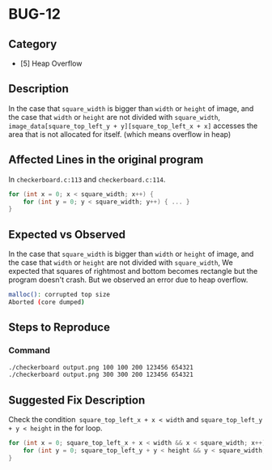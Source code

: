 # BUG-12

## Category

- [5] Heap Overflow

## Description

In the case that `square_width` is bigger than `width` or `height` of image, and the case that `width` or `height` are not divided with `square_width`, `image_data[square_top_left_y + y][square_top_left_x + x]` accesses the area that is not allocated for itself. (which means overflow in heap)


## Affected Lines in the original program

In `checkerboard.c:113` and `checkerboard.c:114`.

```c
for (int x = 0; x < square_width; x++) {
    for (int y = 0; y < square_width; y++) { ... }
}
```

## Expected vs Observed

In the case that `square_width` is bigger than `width` or `height` of image, and the case that `width` or `height` are not divided with `square_width`, We expected that squares of rightmost and bottom becomes rectangle but the program doesn't crash. But we observed an error due to heap overflow.

```bash
malloc(): corrupted top size
Aborted (core dumped)
```

## Steps to Reproduce

### Command

```bash
./checkerboard output.png 100 100 200 123456 654321
./checkerboard output.png 300 300 200 123456 654321
```

## Suggested Fix Description

Check the condition` square_top_left_x + x < width` and `square_top_left_y + y < height` in the for loop.

```c
for (int x = 0; square_top_left_x + x < width && x < square_width; x++) {
    for (int y = 0; square_top_left_y + y < height && y < square_width; y++) { ... }
}
```

